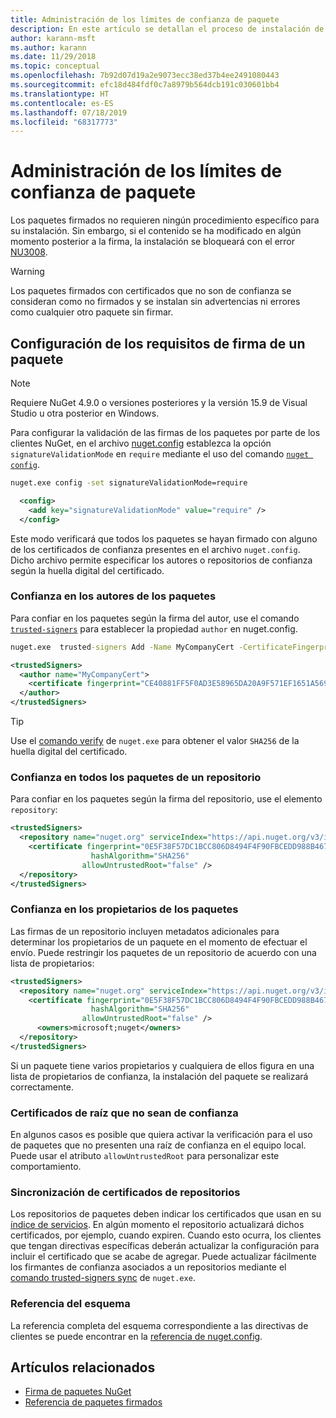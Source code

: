 ```yaml
---
title: Administración de los límites de confianza de paquete
description: En este artículo se detallan el proceso de instalación de paquetes NuGet firmados y las opciones de configuración de la confianza en la firma de los paquetes.
author: karann-msft
ms.author: karann
ms.date: 11/29/2018
ms.topic: conceptual
ms.openlocfilehash: 7b92d07d19a2e9073ecc38ed37b4ee2491080443
ms.sourcegitcommit: efc18d484fdf0c7a8979b564dcb191c030601bb4
ms.translationtype: HT
ms.contentlocale: es-ES
ms.lasthandoff: 07/18/2019
ms.locfileid: "68317773"
---
```

# <a name="manage-package-trust-boundaries"></a>Administración de los límites de confianza de paquete

Los paquetes firmados no requieren ningún procedimiento específico para su instalación. Sin embargo, si el contenido se ha modificado en algún momento posterior a la firma, la instalación se bloqueará con el error [NU3008](../reference/errors-and-warnings/NU3008.md).

> [!Warning]
> Los paquetes firmados con certificados que no son de confianza se consideran como no firmados y se instalan sin advertencias ni errores como cualquier otro paquete sin firmar.

## <a name="configure-package-signature-requirements"></a>Configuración de los requisitos de firma de un paquete

> [!Note]
> Requiere NuGet 4.9.0 o versiones posteriores y la versión 15.9 de Visual Studio u otra posterior en Windows.

Para configurar la validación de las firmas de los paquetes por parte de los clientes NuGet, en el archivo [nuget.config](../reference/nuget-config-file.md) establezca la opción `signatureValidationMode` en `require` mediante el uso del comando [`nuget config`](../reference/cli-reference/cli-ref-config.md).

```cmd
nuget.exe config -set signatureValidationMode=require
```

```xml
  <config>
    <add key="signatureValidationMode" value="require" />
  </config>
```

Este modo verificará que todos los paquetes se hayan firmado con alguno de los certificados de confianza presentes en el archivo `nuget.config`. Dicho archivo permite especificar los autores o repositorios de confianza según la huella digital del certificado.

### <a name="trust-package-author"></a>Confianza en los autores de los paquetes

Para confiar en los paquetes según la firma del autor, use el comando [`trusted-signers`](../reference/cli-reference/cli-ref-trusted-signers.md) para establecer la propiedad `author` en nuget.config.

```cmd
nuget.exe  trusted-signers Add -Name MyCompanyCert -CertificateFingerprint CE40881FF5F0AD3E58965DA20A9F571EF1651A56933748E1BF1C99E537C4E039 -FingerprintAlgorithm SHA256
```

```xml
<trustedSigners>
  <author name="MyCompanyCert">
    <certificate fingerprint="CE40881FF5F0AD3E58965DA20A9F571EF1651A56933748E1BF1C99E537C4E039" hashAlgorithm="SHA256" allowUntrustedRoot="false" />
  </author>
</trustedSigners>
```

>[!TIP]
>Use el [comando verify](../reference/cli-reference/cli-ref-verify.md) de `nuget.exe` para obtener el valor `SHA256` de la huella digital del certificado.


### <a name="trust-all-packages-from-a-repository"></a>Confianza en todos los paquetes de un repositorio

Para confiar en los paquetes según la firma del repositorio, use el elemento `repository`:

```xml
<trustedSigners>  
  <repository name="nuget.org" serviceIndex="https://api.nuget.org/v3/index.json">
    <certificate fingerprint="0E5F38F57DC1BCC806D8494F4F90FBCEDD988B4676070...." 
                  hashAlgorithm="SHA256" 
                allowUntrustedRoot="false" />
  </repository>
</trustedSigners>
```

### <a name="trust-package-owners"></a>Confianza en los propietarios de los paquetes

Las firmas de un repositorio incluyen metadatos adicionales para determinar los propietarios de un paquete en el momento de efectuar el envío. Puede restringir los paquetes de un repositorio de acuerdo con una lista de propietarios:

```xml
<trustedSigners>  
  <repository name="nuget.org" serviceIndex="https://api.nuget.org/v3/index.json">
    <certificate fingerprint="0E5F38F57DC1BCC806D8494F4F90FBCEDD988B4676070...." 
                  hashAlgorithm="SHA256" 
                allowUntrustedRoot="false" />
      <owners>microsoft;nuget</owners>
  </repository>
</trustedSigners>
```

Si un paquete tiene varios propietarios y cualquiera de ellos figura en una lista de propietarios de confianza, la instalación del paquete se realizará correctamente.

### <a name="untrusted-root-certificates"></a>Certificados de raíz que no sean de confianza

En algunos casos es posible que quiera activar la verificación para el uso de paquetes que no presenten una raíz de confianza en el equipo local. Puede usar el atributo `allowUntrustedRoot` para personalizar este comportamiento.

### <a name="sync-repository-certificates"></a>Sincronización de certificados de repositorios

Los repositorios de paquetes deben indicar los certificados que usan en su [índice de servicios](../api/service-index.md). En algún momento el repositorio actualizará dichos certificados, por ejemplo, cuando expiren. Cuando esto ocurra, los clientes que tengan directivas específicas deberán actualizar la configuración para incluir el certificado que se acabe de agregar. Puede actualizar fácilmente los firmantes de confianza asociados a un repositorios mediante el [comando trusted-signers sync](../reference/cli-reference/cli-ref-trusted-signers.md#nuget-trusted-signers-sync--name-) de `nuget.exe`.

### <a name="schema-reference"></a>Referencia del esquema

La referencia completa del esquema correspondiente a las directivas de clientes se puede encontrar en la [referencia de nuget.config](../reference/nuget-config-file.md#trustedsigners-section).

## <a name="related-articles"></a>Artículos relacionados

- [Firma de paquetes NuGet](../create-packages/Sign-a-Package.md)
- [Referencia de paquetes firmados](../reference/Signed-Packages-Reference.md)
